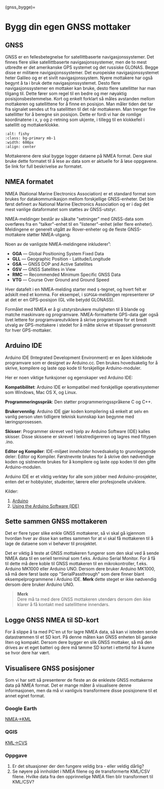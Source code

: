 (gnss_bygge)=
# Bygg din egen GNSS mottaker

## GNSS
GNSS er en fellesbetegnelse for satellittbaserte navigasjonssystemer. Det finnes flere slike satellittbaserte navigasjonssystemer, men de to mest utbredte er det amerikanske GPS systemet og det russiske GLONAS. Begge disse er militære navigasjonssystemer.
Det europeiske navigasjonssystemet heter Galileo og er et sivilt navigasjonssystem. Nyere mottakere har også begynt å ta i bruk dette navigasjonssystemet.
Desto flere navigasjonssystemer en mottaker kan bruke, desto flere satellitter har man tilgang til. Dette fører som regel til en bedre og mer nøyaktig posisjonsbestemmelse.
Kort og enkelt forklart så måles avstanden mellom mottakeren og satellittene for å finne en posisjon. Man måler tiden det tar fra signalet sendes ut fra satellitten til det når mottakeren. 
Man trenger fire satellitter for å beregne sin posisjon. Dette er fordi vi har de romlige koordinatene i x, y og z-retning som ukjente, i tillegg til en klokkefeil i satellitt og mottakerklokke.

```{image} ../bilder/gps_breakout.jpg
:alt: fishy
:class: bg-primary mb-1
:width: 600px
:align: center
```
  
Mottakerene dere skal bygge logger dataene på NMEA format. Dere skal bruke dette formatet til å lese av data som er aktuelle for å løse oppgavene. Se link for full beskrivelse av formatet.

## NMEA formatet
NMEA (National Marine Electronics Association) er et standard format som brukes for datakommunikasjon mellom forskjellige GNSS-enheter. Det ble først definert av National Marine Electronics Association og er i dag det mest vanlige dataformatet som støttes av GNSS-utstyr. 

NMEA-meldinger består av såkalte "setninger" med GNSS-data som overføres fra en "talker"-enhet til en "listener"-enhet (eller flere enheter). Meldingene er generelt utgått av Rover-enheter og de fleste GNSS-mottakere støtter NMEA-utgang.

Noen av de vanligste NMEA-meldingene inkluderer¹:
- **GGA** — Global Positioning System Fixed Data
- **GLL** — Geographic Position - Latitude/Longitude
- **GSA** — GNSS DOP and Active Satellites
- **GSV** — GNSS Satellites in View
- **RMC** — Recommended Minimum Specific GNSS Data
- **VTG** — Course Over Ground and Ground Speed

Hver datafelt i en NMEA-melding starter med `$`-tegnet, og hvert felt er adskilt med et komma. For eksempel, i `$GPGGA`-meldingen representerer `GP` at det er en GPS-posisjon (GL ville betydd GLONASS).

Formålet med NMEA er å gi utstyrsbrukere muligheten til å blande og matche maskinvare og programvare. NMEA-formatterte GPS-data gjør også livet lettere for programvareutviklere å skrive programvare for et bredt utvalg av GPS-mottakere i stedet for å måtte skrive et tilpasset grensesnitt for hver GPS-mottaker.

## Arduino IDE
Arduino IDE (Integrated Development Environment) er en åpen kildekode programvare som er designet av Arduino.cc. Den brukes hovedsakelig for å skrive, kompilere og laste opp kode til forskjellige Arduino-moduler. 

Her er noen viktige funksjoner og egenskaper ved Arduino IDE:

**Kompatibilitet**: Arduino IDE er kompatibel med forskjellige operativsystemer som Windows, Mac OS X, og Linux.

**Programmeringsspråk**: Den støtter programmeringsspråkene C og C++.

**Brukervennlig**: Arduino IDE gjør koden kompilering så enkelt at selv en vanlig person uten tidligere teknisk kunnskap kan begynne med læringsprosessen.

**Skisser**: Programmer skrevet ved hjelp av Arduino Software (IDE) kalles skisser. Disse skissene er skrevet i tekstredigereren og lagres med filtypen .ino.

**Editor og Kompiler**: IDE-miljøet inneholder hovedsakelig to grunnleggende deler: Editor og Kompiler. Førstnevnte brukes for å skrive den nødvendige koden og sistnevnte brukes for å kompilere og laste opp koden til den gitte Arduino-modulen.

Arduino IDE er et viktig verktøy for alle som jobber med Arduino-prosjekter, enten det er hobbyister, studenter, lærere eller profesjonelle utviklere.

Kilder:
1. [Arduino](https://www.arduino.cc/en/software/)
1. [Using the Arduino Software (IDE)](https://docs.arduino.cc/learn/starting-guide/the-arduino-software-ide/)

## Sette sammen GNSS mottakeren
Det er flere typer slike enkle GNSS  mottakerer, så vi skal gå igjennom hvordan hver av disse kan settes sammen for at vi skal få mottakeren til å lage de dataene som vi behøver til prosjektet.

Det er viktig å teste at GNSS mottakeren fungerer som den skal ved å sende NMEA data til en seriell terminal som f.eks. Arduino Serial Monitor. For å få til dette må dere koble til GNSS mottakeren til en mikrokontroller, f.eks. Arduino MK1000 eller Arduino UNO. Dersom dere bruker Arduino MK1000, så må dere først laste opp "SerialPassthrough" som dere finner blant eksempelprogrammene i Arduino IDE. **Merk** dette steget er ikke nødvendig dersom dere bruker Arduino UNO.

> **Merk** <br> Dere må ta med dere GNSS mottakeren utendørs dersom den ikke klarer å få kontakt med satellittene innendørs.

## Logge GNSS NMEA til SD-kort
For å slippe å ta med PC'en ut for lagre NMEA data, så kan vi isteden sende datastrømmen til et SD kort. På denne måten kan GNSS enheten bli ganske liten og kompakt. Dersom dere bygger en slik GNSS mottaker, så må den drives av et eget batteri og dere må tømme SD kortet i ettertid for å kunne se hvor dere har vært.

## Visualisere GNSS posisjoner
Som vi har sett så presenterer de fleste an de enkleste GNSS mottakerne data på NMEA format. Det er mange måter å visualisere denne informasjonen, men da må vi vanligvis transformere disse posisjonene til et annet egnet format.

### Google Earth
[NMEA->KML](https://mygeodata.cloud/converter/nmea-to-kml)

### QGIS
[KML->CVS](http://www.monster.com.tw/kml2csv)

### Oppgave
1. Er det situasjoner der den fungere veldig bra - eller veldig dårlig?
2. Se nøyere på innholdet i NMEA filene og de transformerte KML/CSV filene. Hvilke data fra den opprinnelige NMEA filen blir transformert til KML/CSV?

